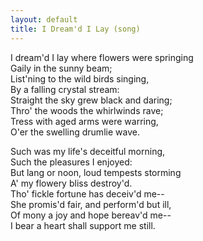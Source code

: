 ```yaml
---
layout: default
title: I Dream'd I Lay (song)
---
```


I dream'd I lay where flowers were springing  
Gaily in the sunny beam;  
List'ning to the wild birds singing,  
By a falling crystal stream:  
Straight the sky grew black and daring;  
Thro' the woods the whirlwinds rave;  
Tress with aged arms were warring,  
O'er the swelling drumlie wave.  

Such was my life's deceitful morning,  
Such the pleasures I enjoyed:  
But lang or noon, loud tempests storming  
A' my flowery bliss destroy'd.  
Tho' fickle fortune has deceiv'd me--  
She promis'd fair, and perform'd but ill,  
Of mony a joy and hope bereav'd me--  
I bear a heart shall support me still.  
